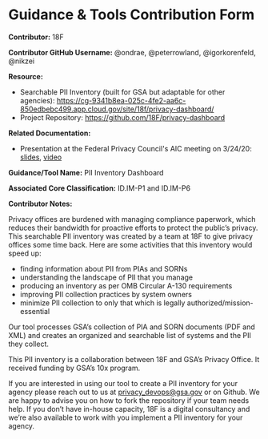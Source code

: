 # Guidance & Tools Contribution Form

**Contributor:** 18F

**Contributor GitHub Username:** @ondrae, @peterrowland, @igorkorenfeld, @nikzei

**Resource:** 

 - Searchable PII Inventory (built for GSA but adaptable for other agencies): https://cg-9341b8ea-025c-4fe2-aa6c-850edbebc499.app.cloud.gov/site/18f/privacy-dashboard/
 - Project Repository: https://github.com/18F/privacy-dashboard

**Related Documentation:** 

 - Presentation at the Federal Privacy Council's AIC meeting on 3/24/20: [slides](https://drive.google.com/open?id=1EalCHFh-6u6PpMQdnmV6NBAv-OG5mP0m), [video](https://drive.google.com/open?id=1RdzCIsHUNvU79cqnbgA3rNV9-nt_L_QC)

**Guidance/Tool Name:**  PII Inventory Dashboard

**Associated Core Classification:** ID.IM-P1 and ID.IM-P6

**Contributor Notes:**

Privacy offices are burdened with managing compliance paperwork, which reduces their bandwidth for proactive efforts to protect the public’s privacy. This searchable PII inventory was created by a team at 18F to give privacy offices some time back. Here are some activities that this inventory would speed up:

 - finding information about PII from PIAs and SORNs
 - understanding the landscape of PII that you manage
 - producing an inventory as per OMB Circular A-130 requirements
 - improving PII collection practices by system owners
 - minimize PII collection to only that which is legally authorized/mission-essential 
 
Our tool processes GSA’s collection of PIA and SORN documents (PDF and XML) and creates an organized and searchable list of systems and the PII they collect.
 
This PII inventory is a collaboration between 18F and GSA’s Privacy Office. It received funding by GSA’s 10x program. 
 
If you are interested in using our tool to create a PII inventory for your agency please reach out to us at privacy_devops@gsa.gov or on Github. We are happy to advise you on how to fork the repository if your team needs help. If you don’t have in-house capacity, 18F is a digital consultancy and we’re also available to work with you implement a PII inventory for your agency. 

